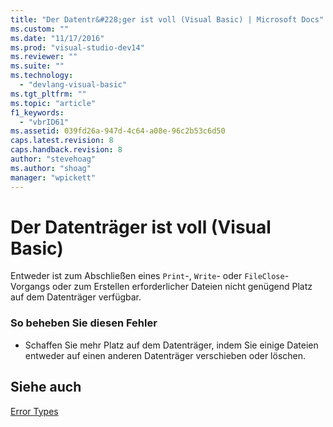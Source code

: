 ```yaml
---
title: "Der Datentr&#228;ger ist voll (Visual Basic) | Microsoft Docs"
ms.custom: ""
ms.date: "11/17/2016"
ms.prod: "visual-studio-dev14"
ms.reviewer: ""
ms.suite: ""
ms.technology: 
  - "devlang-visual-basic"
ms.tgt_pltfrm: ""
ms.topic: "article"
f1_keywords: 
  - "vbrID61"
ms.assetid: 039fd26a-947d-4c64-a08e-96c2b53c6d50
caps.latest.revision: 8
caps.handback.revision: 8
author: "stevehoag"
ms.author: "shoag"
manager: "wpickett"
---
```

# Der Datentr&#228;ger ist voll (Visual Basic)
Entweder ist zum Abschließen eines `Print`\-, `Write`\- oder `FileClose`\-Vorgangs oder zum Erstellen erforderlicher Dateien nicht genügend Platz auf dem Datenträger verfügbar.  
  
### So beheben Sie diesen Fehler  
  
-   Schaffen Sie mehr Platz auf dem Datenträger, indem Sie einige Dateien entweder auf einen anderen Datenträger verschieben oder löschen.  
  
## Siehe auch  
 [Error Types](../../visual-basic/programming-guide/language-features/error-types.md)